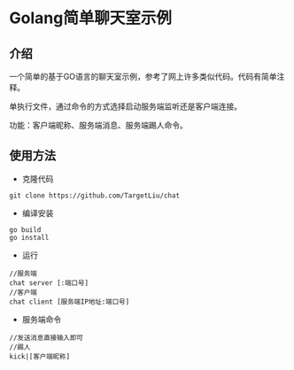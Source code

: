 # Golang简单聊天室示例

## 介绍

一个简单的基于GO语言的聊天室示例，参考了网上许多类似代码。代码有简单注释。

单执行文件，通过命令的方式选择启动服务端监听还是客户端连接。

功能：客户端昵称、服务端消息、服务端踢人命令。

## 使用方法

- 克隆代码

```
git clone https://github.com/TargetLiu/chat
```

- 编译安装

```
go build
go install
```

- 运行

```
//服务端
chat server [:端口号]
//客户端
chat client [服务端IP地址:端口号] 
```

- 服务端命令

```
//发送消息直接输入即可
//踢人
kick|[客户端昵称]
```